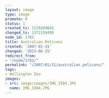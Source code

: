 ```yaml
---
layout: image
type: image
promote: 0
status: 1
created_ts: 1170209043
changed_ts: 1372159499
node_id: 1782
title: Australian Pelicans
created: '2007-01-31'
changed: '2013-06-25'
redirect_from:
- "/node/1782/"
permalink: "/2007/01/31/australian_pelicans/"
tags:
- Wellington Zoo
images:
- src: image/images/IMG_3384.JPG
  name: IMG_3384.JPG
---
```


